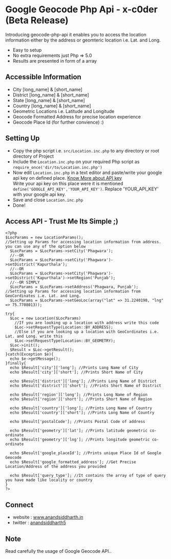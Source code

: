 # Google Geocode Php Api - x-c0der (Beta Release)

Introducing geocode-php-api it enables you to access the location information either by the address or geomteric location i.e. Lat. and Long.
- Easy to setup
- No extra requirements just Php => 5.0
- Results are presented in form of a array

## Accessible Information
- City [long_name] & [short_name]
- District [long_name] & [short_name]
- State [long_name] & [short_name]
- Country [long_name] & [short_name]
- Geometric Locations i.e. Latitude and Longitude
- Geocode Formatted Address for precise location experience
- Geocode Place Id (for further convience) :)

## Setting Up
- Copy the php script i.e. <code>src/Location.inc.php</code> to any directory or root directory of Project
- Include the <code>Location.inc.php</code> on your required Php script as <code>require_once('dir/to/Location.inc.php')</code>
- Now edit <code>Location.inc.php</code> in a text editor and paste/write your google api key on defined place. <a href="https://developers.google.com/maps/documentation/geocoding/#api_key">Know More about API key</a><br>Write your api key on this place were it is mentioned <code>define('GOOGLE_API_KEY','YOUR_API_KEY')</code>. Replace 'YOUR_API_KEY' with your google api key.
- Save and close <code>Location.inc.php</code>
- Done!

## Access API - Trust Me Its Simple ;)
```
<?php
$LocParams = new LocationParams();
//Setting up Params for accessing location information from address. you can use any of the option below
  $LocParams = $LocParams->setCity('Phagwara');
  //--OR 
  $LocParams = $LocParams->setCity('Phagwara')->setDistrict('Kapurthala');
  //--OR
  $LocParams = $LocParams->setCity('Phagwara')->setDistrict('Kapurthala')->setRegion('Punjab');
  //--OR SIMPLY
  $LocParams = $LocParams->setAddress('Phagwara, Punjab');
//Setting up Params for accessing location information from GeoCordinates i.e. Lat. and Long.
  $LocParams = $LocParams->setGeoLoc(array("lat" => 31.2240198, "lng" => 75.7708013));

try{
  $Loc = new Location($LocParams)
    //If you are looking up a location with address write this code
    $Loc->setRequestType(Location::BY_ADDRESS);
    //Else if you are looking up a location with GeoCordinates i.e. Lat. and Long. write this
    $Loc->setRequestType(Location::BY_GEOMETRY);
  $Loc->init();
  $Result = $Loc->getResult();
}catch(Exception $e){
  echo $e->getMessage();
}finally{
  echo $Result['city']['long']; //Prints Long Name of City
  echo $Result['city']['short']; //Prints Short Name of City
  
  echo $Result['district']['long']; //Prints Long Name of District
  echo $Result['district']['short']; //Prints Short Name of District
  
  echo $Result['region']['long']; //Prints Long Name of Region
  echo $Result['region']['short']; //Prints Short Name of Region
  
  echo $Result['country']['long']; //Prints Long Name of Country
  echo $Result['country']['short']; //Prints Long Name of Country
  
  echo $Result['postalCode']; //Prints Postal Code of address

  echo $Result['geometry']['lat']; //Prints latitude geometric co-ordinate
  echo $Result['geometry']['lng']; //Prints longitude geometric co-ordinate
  
  echo $Result['google_placeId']; //Prints unique Place Id of Google Geocode
  echo $Result['google_formatted_address']; //Get Precise Location/Address of the address you provided
  
  echo $Result['query_type']; //It contains the array of type of query you have made like locality or country
}
?>
```

## Connect
- website : <a href="http://anandsiddharth.in">www.anandsiddharth.in</a>
- twitter : <a href="https://twitter.com/anandsiddharth5">anandsiddharth5</a>

## Note
Read carefully the usage of Google Geocode API..
